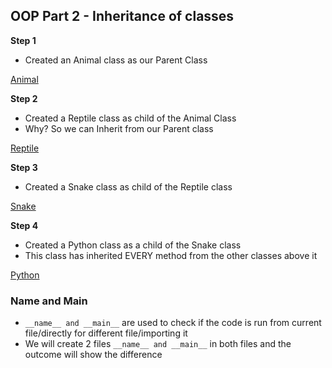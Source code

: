 ## OOP Part 2 - Inheritance of classes

**Step 1**
- Created an Animal class as our Parent Class

[Animal](https://github.com/MattSokol79/Python_OOP_2/blob/main/animal.py)

**Step 2**
- Created a Reptile class as child of the Animal Class
- Why? So we can Inherit from our Parent
class

[Reptile](https://github.com/MattSokol79/Python_OOP_2/blob/main/reptile.py)

**Step 3**
- Created a Snake class as child 
of the Reptile class

[Snake](https://github.com/MattSokol79/Python_OOP_2/blob/main/snake.py)

**Step 4**
- Created a Python class as a child 
of the Snake class
- This class has inherited EVERY method
from the other classes above it

[Python](https://github.com/MattSokol79/Python_OOP_2/blob/main/python.py)

### Name and Main
- `__name__ and __main__` are used to check if the code
is run from current file/directly for different
file/importing it
- We will create 2 files `__name__ and __main__` 
in both files and the outcome will show the 
difference
